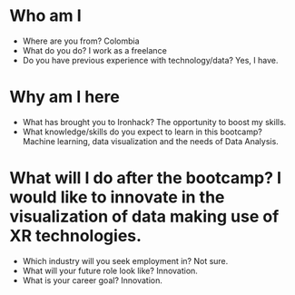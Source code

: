 # Who am I

* Where are you from? Colombia
* What do you do? I work as a freelance
* Do you have previous experience with technology/data? Yes, I have.

# Why am I here

* What has brought you to Ironhack? The opportunity to boost my skills.
* What knowledge/skills do you expect to learn in this bootcamp? Machine learning, data visualization and the needs of Data Analysis.

# What will I do after the bootcamp? I would like to innovate in the visualization of data making use of XR technologies.

* Which industry will you seek employment in? Not sure.
* What will your future role look like? Innovation.
* What is your career goal? Innovation.
